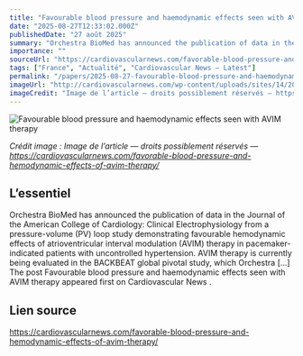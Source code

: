 ```yaml
---
title: "Favourable blood pressure and haemodynamic effects seen with AVIM therapy"
date: "2025-08-27T12:33:02.000Z"
publishedDate: "27 août 2025"
summary: "Orchestra BioMed has announced the publication of data in the Journal of the American College of Cardiology: Clinical Electrophysiology from a pressure-volume (PV) loop study demonstrating favourable hemodynamic effects of atrioventricular interval modulation (AVIM) therapy in pacemaker-indicated patients with uncontrolled hypertension. AVIM therapy is currently being evaluated in the BACKBEAT global pivotal study, which Orchestra [&#8230;] The post Favourable blood pressure and haemodynamic effects seen with AVIM therapy appeared first on Cardiovascular News ."
importance: ""
sourceUrl: "https://cardiovascularnews.com/favorable-blood-pressure-and-hemodynamic-effects-of-avim-therapy/"
tags: ["France", "Actualité", "Cardiovascular News — Latest"]
permalink: "/papers/2025-08-27-favourable-blood-pressure-and-haemodynamic-effects-seen-with-avim-therapy"
imageUrl: "http://cardiovascularnews.com/wp-content/uploads/sites/14/2023/06/blood-pressure.jpg"
imageCredit: "Image de l’article — droits possiblement réservés — https://cardiovascularnews.com/favorable-blood-pressure-and-hemodynamic-effects-of-avim-therapy/"
---
```


![Favourable blood pressure and haemodynamic effects seen with AVIM therapy](http://cardiovascularnews.com/wp-content/uploads/sites/14/2023/06/blood-pressure.jpg)

*Crédit image : Image de l’article — droits possiblement réservés — https://cardiovascularnews.com/favorable-blood-pressure-and-hemodynamic-effects-of-avim-therapy/*

## L’essentiel

Orchestra BioMed has announced the publication of data in the Journal of the American College of Cardiology: Clinical Electrophysiology from a pressure-volume (PV) loop study demonstrating favourable hemodynamic effects of atrioventricular interval modulation (AVIM) therapy in pacemaker-indicated patients with uncontrolled hypertension. AVIM therapy is currently being evaluated in the BACKBEAT global pivotal study, which Orchestra [&#8230;] The post Favourable blood pressure and haemodynamic effects seen with AVIM therapy appeared first on Cardiovascular News .

## Lien source

https://cardiovascularnews.com/favorable-blood-pressure-and-hemodynamic-effects-of-avim-therapy/
